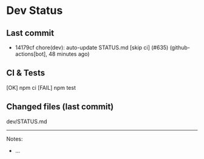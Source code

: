 # Dev Status

## Last commit
- 14179cf chore(dev): auto-update STATUS.md [skip ci] (#635) (github-actions[bot], 48 minutes ago)
## CI & Tests
[OK] npm ci
[FAIL] npm test

## Changed files (last commit)
dev/STATUS.md

---
Notes:
- ...
